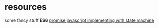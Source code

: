 # resources
some fancy stuff 
**ES6**
[promise javascript implementing with state machine](https://hackernoon.com/implementing-javascript-promise-in-70-lines-of-code-b3592565af0f)
